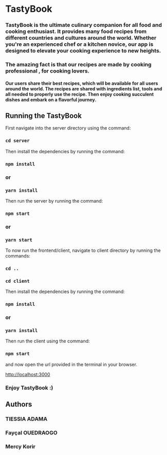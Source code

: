 # TastyBook

### TastyBook is the ultimate culinary companion for all food and cooking enthusiast. It provides many food recipes from different countries and cultures around the world. Whether you're an experienced chef or a kitchen novice, our app is designed to elevate your cooking experience to new heights.

### The amazing fact is that our recipes are made by cooking professional , for cooking lovers.

#### Our users share their best recipes, which will be available for all users around the world. The recipes are shared with ingredients list, tools and all needed to properly use the recipe. Then enjoy cooking succulent dishes and embark on a flavorful journey.

## Running the TastyBook

First navigate into the server directory using the command:

### `cd server`

Then install the dependencies by running the command:

### `npm install`

### or

### `yarn install`

Then run the server by running the command:

### `npm start`

### or

### `yarn start`

To now run the frontend/client, navigate to client directory by running the commands:

### `cd ..`

### `cd client`

Then install the dependencies by running the command:

### `npm install`

### or

### `yarn install`

Then run the client using the command:

### `npm start`

and now open the url provided in the terminal in your browser.

[http://localhost:3000](http://localhost:3000)

### Enjoy TastyBook :)

## Authors

### TIESSIA ADAMA

### Fayçal OUEDRAOGO

### Mercy Korir
